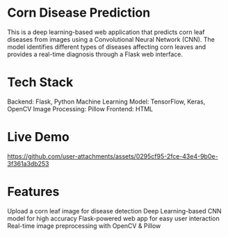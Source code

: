 # Corn Disease Prediction
This is a deep learning-based web application that predicts corn leaf diseases from images using a Convolutional Neural Network (CNN). The model identifies different types of diseases affecting corn leaves and provides a real-time diagnosis through a Flask web interface.

# Tech Stack
Backend: Flask, Python
Machine Learning Model: TensorFlow, Keras, OpenCV
Image Processing: Pillow
Frontend: HTML

# Live Demo

https://github.com/user-attachments/assets/0295cf95-2fce-43e4-9b0e-3f361a3db253

# Features

Upload a corn leaf image for disease detection
Deep Learning-based CNN model for high accuracy
Flask-powered web app for easy user interaction
Real-time image preprocessing with OpenCV & Pillow

